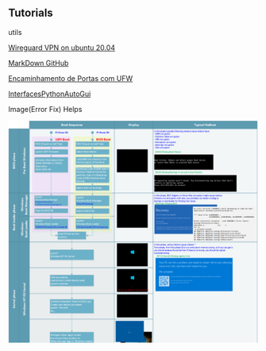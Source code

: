 ## Tutorials

utils

[Wireguard VPN on ubuntu 20.04](https://github.com/Mimimifu/Tutorials/blob/main/wireguardubuntu2004.md)

[MarkDown GitHub](https://docs.github.com/pt/get-started/writing-on-github/getting-started-with-writing-and-formatting-on-github)

[Encaminhamento de Portas com UFW](https://github.com/Mimimifu/Tutorials/blob/main/EncaminhamentoPortasUFW.md)

[InterfacesPythonAutoGui](https://github.com/Mimimifu/Tutorials/blob/main/InterfacesPythonAutoGui.md)

Image(Error Fix) Helps

![Help Boot Windows 8+](https://github.com/Mimimifu/Tutorials/blob/main/boot-sequence-thumb-expanded.png)

